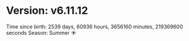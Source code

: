 # Version: v6.11.12
Time since birth: 2539 days, 60936 hours, 3656160 minutes, 219369600 seconds
Season: Summer ☀️

